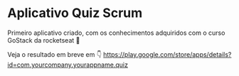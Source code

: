 
# Aplicativo Quiz Scrum

Primeiro aplicativo criado, com os conhecimentos adquiridos com o curso GoStack  da rocketseat 🚀




 Veja o resultado em breve em 👇
 https://play.google.com/store/apps/details?id=com.yourcompany.yourappname.quiz

